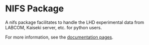 NIFS Package
============

A nifs package facilitates to handle the LHD experimental data from LABCOM, Kaiseki server, etc. for python users.

For more information, see the [documentation pages](https://nifs-software.github.io/nifs-retrieve/).
